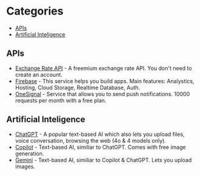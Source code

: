 # Categories
- [APIs](#apis)
- [Artificial Inteligence](#artificial-inteligence)

## APIs
- [Exchange Rate API](https://www.exchangerate-api.com) - A freemium exchange rate API. You don't need to create an account.
- [Firebase](https://firebase.google.com) - This service helps you build apps. Main features: Analystics, Hosting, Cloud Storage, Realtime Database, Auth.
- [OneSignal](https://onesignal.com) - Service that allows you to send push notifications. 10000 requests per month with a free plan.

## Artificial Inteligence
- [ChatGPT](https://openai.com/chatgpt) -  A popular text-based AI which also lets you upload files, voice conversation, browsing the web (4o & 4 models only).
- [Copilot](https://www.microsoft.com/en-us/microsoft-copilot) - Text-based AI, similiar to ChatGPT. Comes with free image generation.
- [Gemini](https://google.com/gemini) - Text-based AI, similiar to Copilot & ChatGPT. Lets you upload images.
